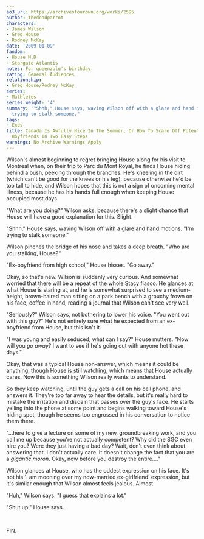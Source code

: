 ```yaml
---
ao3_url: https://archiveofourown.org/works/2595
author: thedeadparrot
characters:
- James Wilson
- Greg House
- Rodney McKay
date: '2009-01-09'
fandom:
- House M.D
- Stargate Atlantis
notes: For queenzulu's birthday.
rating: General Audiences
relationship:
- Greg House/Rodney McKay
series:
- Mathletes
series_weight: '4'
summary: '"Shhh," House says, waving Wilson off with a glare and hand motions. "I''m
  trying to stalk someone."'
tags:
- Exes
title: Canada Is Awfully Nice In The Summer, Or How To Scare Off Potential Future
  Boyfriends In Two Easy Steps
warnings: No Archive Warnings Apply
---
```


Wilson's almost beginning to regret bringing House along for his visit to Montreal when, on their trip to Parc du Mont Royal, he finds House hiding behind a bush, peeking through the branches. He's kneeling in the dirt (which can't be good for the knees or his leg), because otherwise he'd be too tall to hide, and Wilson hopes that this is not a sign of oncoming mental illness, because he has his hands full enough when keeping House occupied most days.

"What are you doing?" Wilson asks, because there's a slight chance that House will have a good explanation for this. Slight.

"Shhh," House says, waving Wilson off with a glare and hand motions. "I'm trying to stalk someone."

Wilson pinches the bridge of his nose and takes a deep breath. "Who are you stalking, House?"

"Ex-boyfriend from high school," House hisses. "Go away."

Okay, so that's new. Wilson is suddenly very curious. And somewhat worried that there will be a repeat of the whole Stacy fiasco. He glances at what House is staring at, and he is somewhat surprised to see a medium-height, brown-haired man sitting on a park bench with a grouchy frown on his face, coffee in hand, reading a journal that Wilson can't see very well.

"Seriously?" Wilson says, not bothering to lower his voice. "You went out with this guy?" He's not entirely sure what he expected from an ex-boyfriend from House, but this isn't it.

"I was young and easily seduced, what can I say?" House mutters. "Now will you *go away*? I want to see if he's going out with anyone hot these days."

Okay, that was a typical House non-answer, which means it could be anything, though House is still watching, which means that House actually cares. Now this is something Wilson really wants to understand.

So they keep watching, until the guy gets a call on his cell phone, and answers it. They're too far away to hear the details, but it's really hard to mistake the irritation and disdain that passes over the guy's face. He starts yelling into the phone at some point and begins walking toward House's hiding spot, though he seems too engrossed in his conversation to notice them there.

"...here to give a lecture on some of my new, groundbreaking work, and you call me up because you're not actually competent? Why did the SGC even hire you? Were they just having a bad day? Wait, don't even think about answering that. I don't actually care. It doesn't change the fact that you are a *gigantic moron*. Okay, now before you destroy the entire...."

Wilson glances at House, who has the oddest expression on his face. It's not his 'I am mooning over my now-married ex-girlfriend' expression, but it's similar enough that Wilson almost feels jealous. Almost.

"Huh," Wilson says. "I guess that explains a lot."

"Shut up," House says.

 

FIN.